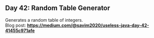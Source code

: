 ## Day 42: Random Table Generator
Generates a random table of integers.  
Blog post: **<https://medium.com/@savim2020/useless-java-day-42-41455c971afe>**
